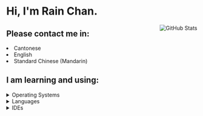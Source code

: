 <h1>Hi, I'm Rain Chan.</h1>

<img align="right" src="https://github-readme-stats.vercel.app/api?username=CongJyu&card_width=450&show_icons=true&hide_title=false&title_color=4f3a9d&icon_color=592b7a&text_color=8a53b0&hide_border=true&bg_color=25,e0eeff,c1ddff,e1e0ff,ffe4ff,f8ebff" alt="GitHub Stats">

<h2>Please contact me in:</h2>

<li>Cantonese</li>
<li>English</li>
<li>Standard Chinese (Mandarin)</li>

<h2>I am learning and using:</h2>

<details>
    <summary>Operating Systems</summary>
    <ul>
        <img src="https://img.shields.io/badge/mac_OS_Ventura-3E3E3E?style=for-the-badge&logo=Apple&logoColor=white&labelColor=D95E2E" alt="macOS Ventura">
        <img src="https://img.shields.io/badge/Manjaro-3E3E3E?style=for-the-badge&logo=Manjaro&logoColor=white&labelColor=62BCA5" alt="Manjaro">
        <img src="https://img.shields.io/badge/Windows_11-3E3E3E?style=for-the-badge&logo=Windows&logoColor=white&labelColor=3171CF" alt="Windows 11">
    </ul>
</details>

<details>
    <summary>Languages</summary>
    <ul>
        <img src="https://img.shields.io/badge/C++-E1587E?style=for-the-badge" alt="C++">
        <img src="https://img.shields.io/badge/C-4E4E4E?style=for-the-badge" alt="C">
        <img src="https://img.shields.io/badge/Fortran-4C41AB?style=for-the-badge" alt="Fortran">
        <img src="https://img.shields.io/badge/Python-4571A1?style=for-the-badge" alt="Python">
        <img src="https://img.shields.io/badge/Rust-D5A789?style=for-the-badge" alt="Rust">
        <img src="https://img.shields.io/badge/Java-A7752F?style=for-the-badge" alt="Java">
    </ul>
</details>

<details>
    <summary>IDEs</summary>
    <ul>
        <img src="https://img.shields.io/badge/VS_Code-3E3E3E?style=for-the-badge&logo=VisualStudioCode&logoColor=white&labelColor=4B9AE9" alt="VS Code">
        <img src="https://img.shields.io/badge/IntelliJ_IDEA-3E3E3E?style=for-the-badge&logo=intellijidea&logoColor=black&labelColor=EFA1E8" alt="IntelliJ IDEA">
        <img src="https://img.shields.io/badge/CLion-3E3E3E?style=for-the-badge&logo=clion&logoColor=black&labelColor=52B1BB" alt="CLion">
        <img src="https://img.shields.io/badge/PyCharm-3E3E3E?style=for-the-badge&logo=pycharm&logoColor=black&labelColor=98E37C" alt="PyCharm">
        <img src="https://img.shields.io/badge/WebStorm-3E3E3E?style=for-the-badge&logo=webstorm&logoColor=black&labelColor=65D4F1" alt="WebStorm">
    </ul>
</details>
